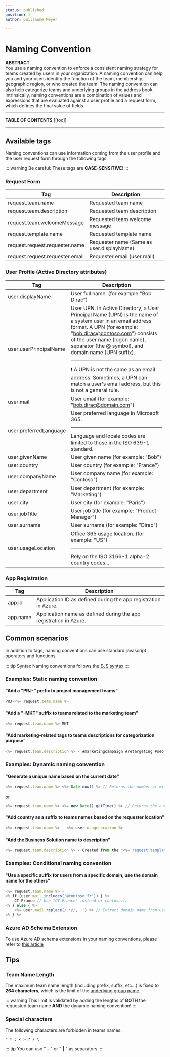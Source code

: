 ```yaml
---
status: published
position: 1
author: Guillaume Meyer

---
```

# Naming Convention

**ABSTRACT**  
You use a naming convention to enforce a consistent naming strategy for teams created by users in your organization. A naming convention can help you and your users identify the function of the team, membership, geographic region, or who created the team. The naming convention can also help categorize teams and underlying groups in the address book.  
Intrinsically, naming conventions are a combination of values and expressions that are evaluated against a user profile and a request form, which defines the final value of fields.

***

**TABLE OF CONTENTS**
[[toc]]

***

## Available tags

Naming conventions can use information coming from the user profile and the user request form through the following tags.

::: warning
Be careful: These tags are **CASE-SENSITIVE**!
:::

### Request Form

| Tag | Description |
| --- | --- |
| request.team.name | Requested team name |
| request.team.description | Requested team description |
| request.team.welcomeMessage | Requested team welcome message |
| request.template.name | Requested template name |
| request.request.requester.name | Requester name (Same as user.displayName) |
| request.request.requester.email | Requester email (user.mail) |

### User Profile (Active Directory attributes)

| Tag | Description |
| --- | --- |
| user.displayName | User full name. (for example "Bob Dirac") |
| user.userPrincipalName | User UPN. In Active Directory, a User Principal Name (UPN) is the name of a system user in an email address format. A UPN (for example: "bob.dirac@contoso.com") consists of the user name (logon name), separator (the @ symbol), and domain name (UPN suffix). <hr>❗ A UPN is not the same as an email address. Sometimes, a UPN can match a user's email address, but this is not a general rule. |
| user.mail | User email (for example: "bob.dirac@domain.com") |
| user.preferredLanguage | User preferred language in Microsoft 365. <hr>Language and locale codes are limited to those in the ISO 639-1 standard. |
| user.givenName | User given name (for example: "Bob") |
| user.country | User country (for example: "France") |
| user.companyName | User company name (for example: "Contoso") |
| user.department | User department (for example: "Marketing") |
| user.city | User city (for example: "Paris") |
| user.jobTitle | User job title (for example: "Product Manager") |
| user.surname | User surname (for example: "Dirac") |
| user.usageLocation | Office 365 usage location. (for example: "US") <hr>Rely on the ISO 3166-1 alpha-2 country codes... |

### App Registration

| Tag | Description |
| --- | --- |
| app.id | Application ID as defined during the app registration in Azure. |
| app.name | Application name as defined during the app registration in Azure. |

## Common scenarios

In addition to tags, naming conventions can use standard javascript operators and functions.

::: tip Syntax
Naming conventions follows the [EJS syntax](https://ejs.co/#docs)
:::

### Examples: Static naming convention

#### "Add a "PRJ-" prefix to project management teams"

```javascript
PRJ-<%= request.team.name %>
```

#### "Add a "-MKT" suffix to teams related to the marketing team"

```javascript
<%= request.team.name %>-MKT
```

#### "Add marketing-related tags to teams descriptions for categorization purpose"

```javascript
<%= request.team.description %> - #marketingcampaign #retargeting #seo
```

### Examples: Dynamic naming convention

#### "Generate a unique name based on the current date"

```js
<%= request.team.name %>-<%= Date.now() %> // Returns the number of milliseconds elapsed since 1 January 1970 00:00:00 UTC.. Example: `1592241059000`
```

or

```js
<%= request.team.name %>-<%= new Date().getTime() %> // Returns the current date and time in the ISO 8601 format. Example: `2020-06-15T17:09:51.312Z`
```

#### "Add country as a suffix to teams names based on the requester location"

```javascript
<%= request.team.name %> - <%= user.usageLocation %>
```

#### "Add the Business Solution name to description"

```javascript
<%= request.team.description %> - Created from the "<%= request.template.name %>" team template.
```

### Examples: Conditional naming convention

#### "Use a specific suffix for users from a specific domain, use the domain name for the others"

```javascript
<%= request.team.name %> - 
<% if (user.mail.includes('@contoso.fr')) { %>
    CT France // Use "CT France" instead of contoso.fr
<% } else { %>
    <%= user.mail.replace(/.*@/, '') %> // Extract domain name from user email address
<% } %>
```

### Azure AD Schema Extension

To use Azure AD schema extensions in your naming conventions, please refer to [this article](/nocode/ad-schema-extensions.md)

## Tips

### Team Name Length

The maximum team name length (including prefix, suffix, etc...) is fixed to **264 characters**, which is the limit of the [underlying group name](https://docs.microsoft.com/en-us/microsoft-365/solutions/groups-naming-policy?view=o365-worldwide#things-to-look-out-for).

::: warning
This limit is validated by adding the lengths of **BOTH** the requested team name **AND** the dynamic naming convention!
:::

### Special characters

The following characters are forbidden in teams names:

    " * : < > ? / \

::: tip
You can use " **-** " or " **|** " as separators.
:::